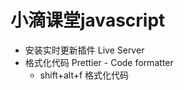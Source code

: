 # 小滴课堂javascript

- 安装实时更新插件 Live Server
- 格式化代码 Prettier - Code formatter
    - shift+alt+f 格式化代码   